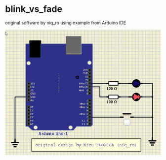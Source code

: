 # blink_vs_fade
original software by niq_ro using example from Arduino IDE


![schematic](https://github.com/tehniq3/blink_vs_fade/blob/main/schematic_2leds_1button.png)
